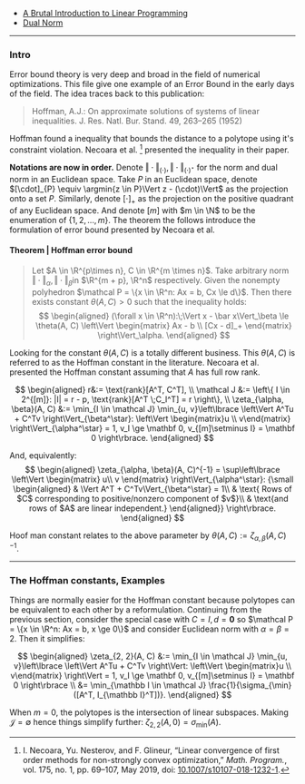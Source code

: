 - [A Brutal Introduction to Linear Programming](../AMATH%20514%20Combinatorics%20Optimizations/A%20Brutal%20Introduction%20to%20Linear%20Programming.md)
- [Dual Norm](Background/Dual%20Norm.md)

---
### **Intro**

Error bound theory is very deep and broad in the field of numerical optimizations. 
This file give one example of an Error Bound in the early days of the field. 
The idea traces back to this publication: 
> Hoffman, A.J.: On approximate solutions of systems of linear inequalities. J. Res. Natl. Bur. Stand. 49, 263–265 (1952)

Hoffman found a inequality that bounds the distance to a polytope using it's constraint violation. 
Necoara et al. [^1] presented the inequality in their paper. 

**Notations are now in order.**
Denote $\Vert \cdot\Vert_{(\cdot)}, \Vert \cdot\Vert_{(\cdot)^\star}$ for the norm and dual norm in an Euclidean space. 
Take $P$ in an Euclidean space, denote $[\cdot]_{P} \equiv \argmin{z \in P}\Vert z - (\cdot)\Vert$ as the projection onto a set $P$. 
Similarly, denote $[\cdot]_+$ as the projection on the positive quadrant of any Euclidean space. 
And denote $[m]$ with $m \in \N$ to be the enumeration of $\{1, 2, \ldots, m\}$. 
The theorem the follows introduce the formulation of error bound presented by Necoara et al. 

#### **Theorem | Hoffman error bound**
> Let $A \in \R^{p\times n}, C \in \R^{m \times n}$. 
> Take arbitrary norm $\Vert \cdot\Vert_\alpha, \Vert \cdot\Vert_\beta$in $\R^{m + p}, \R^n$ respectively. 
> Given the nonempty polyhedron $\mathcal P = \{x \in \R^n: Ax = b, Cx \le d\}$. 
> Then there exists constant $\theta(A, C) > 0$ such that the inequality holds: 
> $$
> \begin{aligned}
>     (\forall x \in \R^n):\;\Vert x - \bar x\Vert_\beta \le \theta(A, C) 
>     \left\Vert
>         \begin{matrix}
>             Ax - b \\ [Cx - d]_+
>         \end{matrix}
>     \right\Vert_\alpha. 
> \end{aligned}
> $$

Looking for the constant $\theta(A, C)$ is a totally different business. 
This $\theta(A, C)$ is referred to as the Hoffman constant in the literature. 
Necoara et al. presented the Hoffman constant assuming that $A$ has full row rank. 

$$
\begin{aligned}
    r&:= \text{rank}[A^T, C^T], 
    \\
    \mathcal J &:= 
    \left\{
        I \in 2^{[m]}: |I| = r - p, \text{rank}[A^T \;C_I^T] = r
    \right\}, 
    \\
    \zeta_{\alpha, \beta}(A, C) &:= 
    \min_{I \in \mathcal J} \min_{u, v}\left\lbrace
        \left\Vert
            A^Tu + C^Tv
        \right\Vert_{\beta^\star}:
        \left\Vert
            \begin{matrix}u \\ v\end{matrix}
        \right\Vert_{\alpha^\star} = 1, 
        v_I \ge \mathbf 0, v_{[m]\setminus I} = \mathbf 0
    \right\rbrace. 
\end{aligned}
$$

And, equivalently: 
$$
\begin{aligned}
    \zeta_{\alpha, \beta}(A, C)^{-1} = \sup\left\lbrace
        \left\Vert
            \begin{matrix}
                u\\ v
            \end{matrix}
        \right\Vert_{\alpha^\star}: 
        {\small \begin{aligned}
            & \Vert A^T + C^Tv\Vert_{\beta^\star} = 1\\
            & \text{ Rows of $C$ corresponding to positive/nonzero component of $v$}\\
            & \text{and rows of $A$ are linear independent.}
        \end{aligned}}
    \right\rbrace.
\end{aligned}
$$

Hoof man constant relates to the above parameter by $\theta(A, C) := \zeta_{\alpha, \beta}(A, C)^{-1}$. 

---
### **The Hoffman constants, Examples**

Things are normally easier for the Hoffman constant because polytopes can be equivalent to each other by a reformulation. 
Continuing from the previous section, consider the special case with $C = I, d = \mathbf 0$ so $\mathcal P = \{x \in \R^n: Ax = b, x \ge 0\}$ and consider Euclidean norm with $\alpha = \beta = 2$. 
Then it simplifies: 

$$
\begin{aligned}
    \zeta_{2, 2}(A, C) &:= 
    \min_{I \in \mathcal J} \min_{u, v}\left\lbrace
        \left\Vert
            A^Tu + C^Tv
        \right\Vert: 
        \left\Vert
            \begin{matrix}u \\ v\end{matrix}
        \right\Vert = 1, 
        v_I \ge \mathbf 0, v_{[m]\setminus I} = \mathbf 0
    \right\rbrace
    \\
    &= \min_{\mathbb I \in \mathcal J} \frac{1}{\sigma_{\min}([A^T, I_{\mathbb I}^T])}. 
\end{aligned}
$$

When $m = 0$, the polytopes is the intersection of linear subspaces. 
Making $\mathcal J = \emptyset$ hence things simplify further: $\zeta_{2, 2}(A, 0) = \sigma_{\min}(A)$. 


[^1]: I. Necoara, Yu. Nesterov, and F. Glineur, “Linear convergence of first order methods for non-strongly convex optimization,” _Math. Program._, vol. 175, no. 1, pp. 69–107, May 2019, doi: [10.1007/s10107-018-1232-1](https://doi.org/10.1007/s10107-018-1232-1).